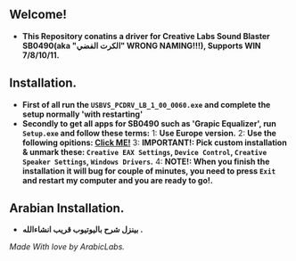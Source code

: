 ## Welcome!

* **This Repository conatins a driver for Creative Labs Sound Blaster SB0490(aka "الكرت الفضي" WRONG NAMING!!!), Supports WIN 7/8/10/11.**

## Installation.

- **First of all run the `USBVS_PCDRV_LB_1_00_0060.exe` and complete the setup normally 'with restarting'**
- **Secondly to get all apps for SB0490 such as 'Grapic Equalizer', run `Setup.exe` and follow these terms:**
1: **Use Europe version.**
2: **Use the following opitions: [Click ME!](https://i.imgur.com/asc3WzN.png)**
3: **IMPORTANT!: Pick custom installation & unmark these: `Creative EAX Settings`, `Device Control`, `Creative Speaker Settings`, `Windows Drivers`.**
4: **NOTE!: When you finish the installation it will bug for couple of minutes, you need to press `Exit` and restart my computer and you are ready to go!.**

## Arabian Installation.

- **بينزل شرح باليوتيوب قريب انشاءالله .**

*Made With love by ArabicLabs.*
